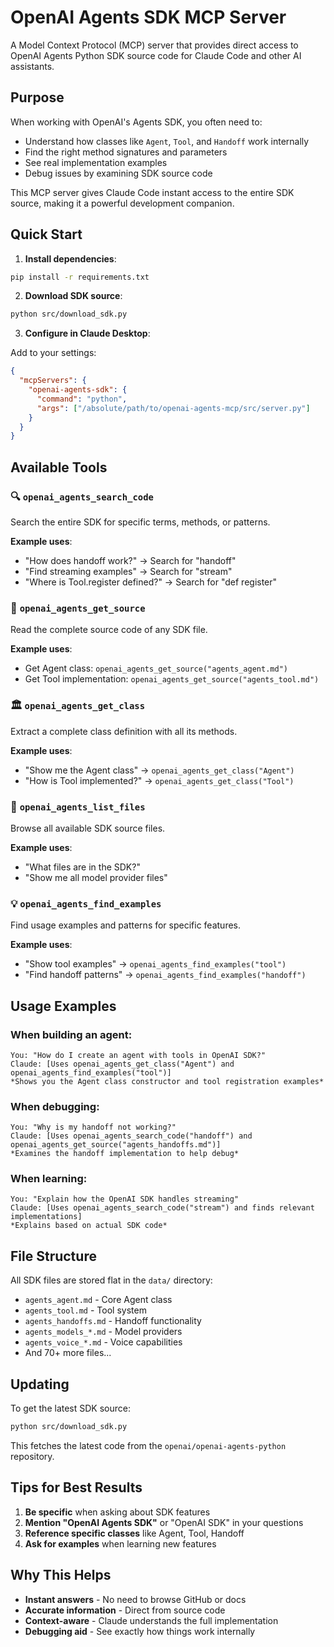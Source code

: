 # OpenAI Agents SDK MCP Server

A Model Context Protocol (MCP) server that provides direct access to OpenAI Agents Python SDK source code for Claude Code and other AI assistants.

## Purpose

When working with OpenAI's Agents SDK, you often need to:
- Understand how classes like `Agent`, `Tool`, and `Handoff` work internally
- Find the right method signatures and parameters
- See real implementation examples
- Debug issues by examining SDK source code

This MCP server gives Claude Code instant access to the entire SDK source, making it a powerful development companion.

## Quick Start

1. **Install dependencies**:
```bash
pip install -r requirements.txt
```

2. **Download SDK source**:
```bash
python src/download_sdk.py
```

3. **Configure in Claude Desktop**:

Add to your settings:
```json
{
  "mcpServers": {
    "openai-agents-sdk": {
      "command": "python",
      "args": ["/absolute/path/to/openai-agents-mcp/src/server.py"]
    }
  }
}
```

## Available Tools

### 🔍 `openai_agents_search_code`
Search the entire SDK for specific terms, methods, or patterns.

**Example uses**:
- "How does handoff work?" → Search for "handoff"
- "Find streaming examples" → Search for "stream"
- "Where is Tool.register defined?" → Search for "def register"

### 📄 `openai_agents_get_source`
Read the complete source code of any SDK file.

**Example uses**:
- Get Agent class: `openai_agents_get_source("agents_agent.md")`
- Get Tool implementation: `openai_agents_get_source("agents_tool.md")`

### 🏛️ `openai_agents_get_class`
Extract a complete class definition with all its methods.

**Example uses**:
- "Show me the Agent class" → `openai_agents_get_class("Agent")`
- "How is Tool implemented?" → `openai_agents_get_class("Tool")`

### 📁 `openai_agents_list_files`
Browse all available SDK source files.

**Example uses**:
- "What files are in the SDK?"
- "Show me all model provider files"

### 💡 `openai_agents_find_examples`
Find usage examples and patterns for specific features.

**Example uses**:
- "Show tool examples" → `openai_agents_find_examples("tool")`
- "Find handoff patterns" → `openai_agents_find_examples("handoff")`

## Usage Examples

### When building an agent:
```
You: "How do I create an agent with tools in OpenAI SDK?"
Claude: [Uses openai_agents_get_class("Agent") and openai_agents_find_examples("tool")]
*Shows you the Agent class constructor and tool registration examples*
```

### When debugging:
```
You: "Why is my handoff not working?"
Claude: [Uses openai_agents_search_code("handoff") and openai_agents_get_source("agents_handoffs.md")]
*Examines the handoff implementation to help debug*
```

### When learning:
```
You: "Explain how the OpenAI SDK handles streaming"
Claude: [Uses openai_agents_search_code("stream") and finds relevant implementations]
*Explains based on actual SDK code*
```

## File Structure

All SDK files are stored flat in the `data/` directory:
- `agents_agent.md` - Core Agent class
- `agents_tool.md` - Tool system
- `agents_handoffs.md` - Handoff functionality
- `agents_models_*.md` - Model providers
- `agents_voice_*.md` - Voice capabilities
- And 70+ more files...

## Updating

To get the latest SDK source:
```bash
python src/download_sdk.py
```

This fetches the latest code from the `openai/openai-agents-python` repository.

## Tips for Best Results

1. **Be specific** when asking about SDK features
2. **Mention "OpenAI Agents SDK"** or "OpenAI SDK" in your questions
3. **Reference specific classes** like Agent, Tool, Handoff
4. **Ask for examples** when learning new features

## Why This Helps

- **Instant answers** - No need to browse GitHub or docs
- **Accurate information** - Direct from source code
- **Context-aware** - Claude understands the full implementation
- **Debugging aid** - See exactly how things work internally